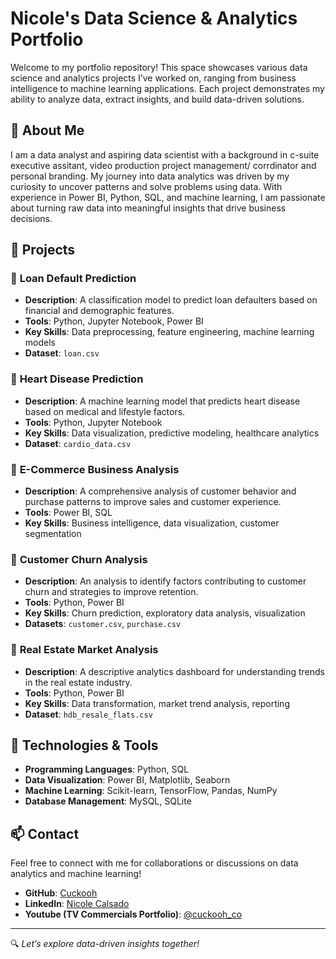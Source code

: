 # Nicole's Data Science & Analytics Portfolio

Welcome to my portfolio repository! This space showcases various data science and analytics projects I’ve worked on, ranging from business intelligence to machine learning applications. Each project demonstrates my ability to analyze data, extract insights, and build data-driven solutions.

## 📌 About Me
I am a data analyst and aspiring data scientist with a background in c-suite executive assitant, video production project management/ corrdinator and personal branding. My journey into data analytics was driven by my curiosity to uncover patterns and solve problems using data. With experience in Power BI, Python, SQL, and machine learning, I am passionate about turning raw data into meaningful insights that drive business decisions.

## 📂 Projects

### 🔹 **Loan Default Prediction**  
- **Description**: A classification model to predict loan defaulters based on financial and demographic features.  
- **Tools**: Python, Jupyter Notebook, Power BI  
- **Key Skills**: Data preprocessing, feature engineering, machine learning models  
- **Dataset**: `loan.csv`  

### 🔹 **Heart Disease Prediction**  
- **Description**: A machine learning model that predicts heart disease based on medical and lifestyle factors.  
- **Tools**: Python, Jupyter Notebook  
- **Key Skills**: Data visualization, predictive modeling, healthcare analytics  
- **Dataset**: `cardio_data.csv`  

### 🔹 **E-Commerce Business Analysis**  
- **Description**: A comprehensive analysis of customer behavior and purchase patterns to improve sales and customer experience.  
- **Tools**: Power BI, SQL  
- **Key Skills**: Business intelligence, data visualization, customer segmentation  

### 🔹 **Customer Churn Analysis**  
- **Description**: An analysis to identify factors contributing to customer churn and strategies to improve retention.  
- **Tools**: Python, Power BI  
- **Key Skills**: Churn prediction, exploratory data analysis, visualization  
- **Datasets**: `customer.csv`, `purchase.csv`  

### 🔹 **Real Estate Market Analysis**  
- **Description**: A descriptive analytics dashboard for understanding trends in the real estate industry.  
- **Tools**: Python, Power BI  
- **Key Skills**: Data transformation, market trend analysis, reporting  
- **Dataset**: `hdb_resale_flats.csv`  

## 🚀 Technologies & Tools
- **Programming Languages**: Python, SQL  
- **Data Visualization**: Power BI, Matplotlib, Seaborn  
- **Machine Learning**: Scikit-learn, TensorFlow, Pandas, NumPy  
- **Database Management**: MySQL, SQLite  

## 📫 Contact
Feel free to connect with me for collaborations or discussions on data analytics and machine learning!
- **GitHub**: [Cuckooh](https://github.com/Cuckooh)
- **LinkedIn**: [Nicole Calsado](https://www.linkedin.com/in/nicole-calsado-41729928)
- **Youtube (TV Commercials Portfolio)**: [@cuckooh_co](https://www.youtube.com/watch?v=Hklh_6B1gh0&list=PLAj4O1RX9bbj2gvawo8R7qhvLqRM2faOL)

---
🔍 *Let’s explore data-driven insights together!*
